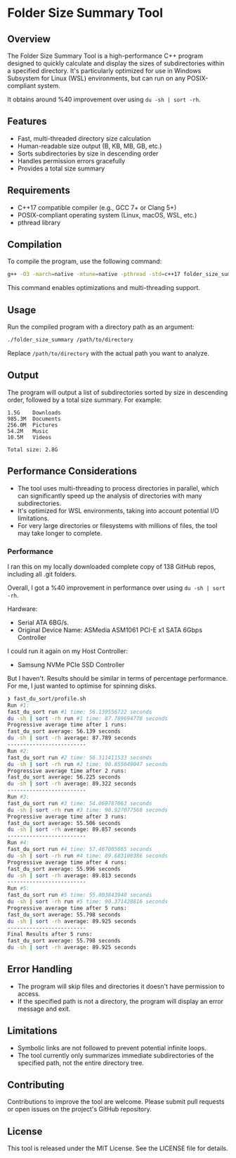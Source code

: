# Folder Size Summary Tool

## Overview

The Folder Size Summary Tool is a high-performance C++ program designed to quickly calculate and display the sizes of subdirectories within a specified directory. It's particularly optimized for use in Windows Subsystem for Linux (WSL) environments, but can run on any POSIX-compliant system.

It obtains around %40 improvement over using `du -sh | sort -rh`.

## Features

- Fast, multi-threaded directory size calculation
- Human-readable size output (B, KB, MB, GB, etc.)
- Sorts subdirectories by size in descending order
- Handles permission errors gracefully
- Provides a total size summary

## Requirements

- C++17 compatible compiler (e.g., GCC 7+ or Clang 5+)
- POSIX-compliant operating system (Linux, macOS, WSL, etc.)
- pthread library

## Compilation

To compile the program, use the following command:

```bash
g++ -O3 -march=native -mtune=native -pthread -std=c++17 folder_size_summary.cpp -o folder_size_summary
```

This command enables optimizations and multi-threading support.

## Usage

Run the compiled program with a directory path as an argument:

```bash
./folder_size_summary /path/to/directory
```

Replace `/path/to/directory` with the actual path you want to analyze.

## Output

The program will output a list of subdirectories sorted by size in descending order, followed by a total size summary. For example:

```
1.5G    Downloads
985.3M  Documents
256.0M  Pictures
54.2M   Music
10.5M   Videos

Total size: 2.8G
```

## Performance Considerations

- The tool uses multi-threading to process directories in parallel, which can significantly speed up the analysis of directories with many subdirectories.
- It's optimized for WSL environments, taking into account potential I/O limitations.
- For very large directories or filesystems with millions of files, the tool may take longer to complete.

### Performance

I ran this on my locally downloaded complete copy of 138 GitHub repos, including all .git folders.

Overall, I got a %40 improvement in performance over using `du -sh | sort -rh`.

Hardware: 
* Serial ATA 6BG/s. 
* Original Device Name: ASMedia ASM1061 PCI-E x1 SATA 6Gbps Controller

I could run it again on my Host Controller:
* Samsung NVMe PCIe SSD Controller

But I haven't. Results should be similar in terms of percentage performance. For me, I just wanted to optimise for spinning disks. 

```bash
❯ fast_du_sort/profile.sh
Run #1:
fast_du_sort run #1 time: 56.139556722 seconds
du -sh | sort -rh run #1 time: 87.789694778 seconds
Progressive average time after 1 runs:
fast_du_sort average: 56.139 seconds
du -sh | sort -rh average: 87.789 seconds
-------------------------
Run #2:
fast_du_sort run #2 time: 56.311411533 seconds
du -sh | sort -rh run #2 time: 90.855049047 seconds
Progressive average time after 2 runs:
fast_du_sort average: 56.225 seconds
du -sh | sort -rh average: 89.322 seconds
-------------------------
Run #3:
fast_du_sort run #3 time: 54.069787063 seconds
du -sh | sort -rh run #3 time: 90.927077568 seconds
Progressive average time after 3 runs:
fast_du_sort average: 55.506 seconds
du -sh | sort -rh average: 89.857 seconds
-------------------------
Run #4:
fast_du_sort run #4 time: 57.467005665 seconds
du -sh | sort -rh run #4 time: 89.683100386 seconds
Progressive average time after 4 runs:
fast_du_sort average: 55.996 seconds
du -sh | sort -rh average: 89.813 seconds
-------------------------
Run #5:
fast_du_sort run #5 time: 55.003843940 seconds
du -sh | sort -rh run #5 time: 90.371428816 seconds
Progressive average time after 5 runs:
fast_du_sort average: 55.798 seconds
du -sh | sort -rh average: 89.925 seconds
-------------------------
Final Results after 5 runs:
fast_du_sort average: 55.798 seconds
du -sh | sort -rh average: 89.925 seconds
```

## Error Handling

- The program will skip files and directories it doesn't have permission to access.
- If the specified path is not a directory, the program will display an error message and exit.

## Limitations

- Symbolic links are not followed to prevent potential infinite loops.
- The tool currently only summarizes immediate subdirectories of the specified path, not the entire directory tree.

## Contributing

Contributions to improve the tool are welcome. Please submit pull requests or open issues on the project's GitHub repository.

## License

This tool is released under the MIT License. See the LICENSE file for details.
